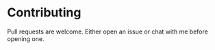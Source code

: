 # Contributing

Pull requests are welcome.
Either open an issue or chat with me before opening one.
